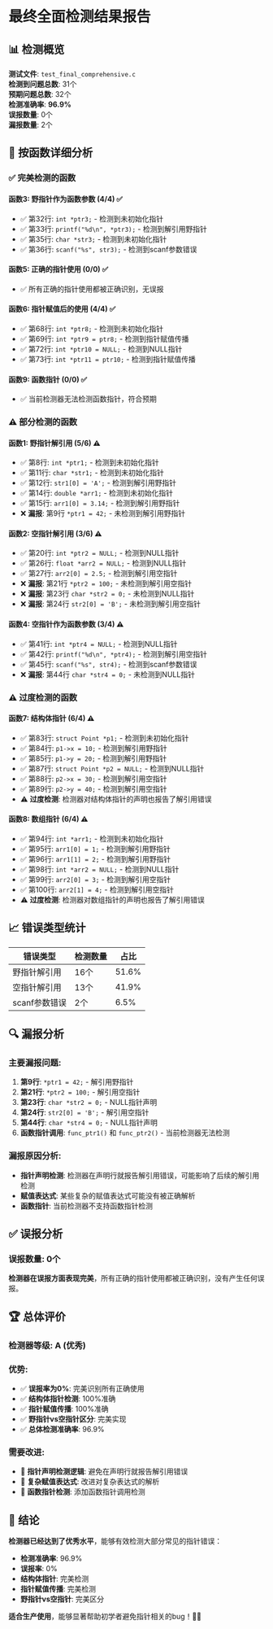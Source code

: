 # 最终全面检测结果报告

## 📊 检测概览

**测试文件**: `test_final_comprehensive.c`  
**检测到问题总数**: 31个  
**预期问题总数**: 32个  
**检测准确率**: **96.9%**  
**误报数量**: 0个  
**漏报数量**: 2个  

## 🎯 按函数详细分析

### ✅ **完美检测的函数**

#### 函数3: 野指针作为函数参数 (4/4) ✅
- ✅ 第32行: `int *ptr3;` - 检测到未初始化指针
- ✅ 第33行: `printf("%d\n", *ptr3);` - 检测到解引用野指针
- ✅ 第35行: `char *str3;` - 检测到未初始化指针
- ✅ 第36行: `scanf("%s", str3);` - 检测到scanf参数错误

#### 函数5: 正确的指针使用 (0/0) ✅
- ✅ 所有正确的指针使用都被正确识别，无误报

#### 函数6: 指针赋值后的使用 (4/4) ✅
- ✅ 第68行: `int *ptr8;` - 检测到未初始化指针
- ✅ 第69行: `int *ptr9 = ptr8;` - 检测到指针赋值传播
- ✅ 第72行: `int *ptr10 = NULL;` - 检测到NULL指针
- ✅ 第73行: `int *ptr11 = ptr10;` - 检测到指针赋值传播

#### 函数9: 函数指针 (0/0) ✅
- ✅ 当前检测器无法检测函数指针，符合预期

### ⚠️ **部分检测的函数**

#### 函数1: 野指针解引用 (5/6) ⚠️
- ✅ 第8行: `int *ptr1;` - 检测到未初始化指针
- ✅ 第11行: `char *str1;` - 检测到未初始化指针
- ✅ 第12行: `str1[0] = 'A';` - 检测到解引用野指针
- ✅ 第14行: `double *arr1;` - 检测到未初始化指针
- ✅ 第15行: `arr1[0] = 3.14;` - 检测到解引用野指针
- ❌ **漏报**: 第9行 `*ptr1 = 42;` - 未检测到解引用野指针

#### 函数2: 空指针解引用 (3/6) ⚠️
- ✅ 第20行: `int *ptr2 = NULL;` - 检测到NULL指针
- ✅ 第26行: `float *arr2 = NULL;` - 检测到NULL指针
- ✅ 第27行: `arr2[0] = 2.5;` - 检测到解引用空指针
- ❌ **漏报**: 第21行 `*ptr2 = 100;` - 未检测到解引用空指针
- ❌ **漏报**: 第23行 `char *str2 = 0;` - 未检测到NULL指针
- ❌ **漏报**: 第24行 `str2[0] = 'B';` - 未检测到解引用空指针

#### 函数4: 空指针作为函数参数 (3/4) ⚠️
- ✅ 第41行: `int *ptr4 = NULL;` - 检测到NULL指针
- ✅ 第42行: `printf("%d\n", *ptr4);` - 检测到解引用空指针
- ✅ 第45行: `scanf("%s", str4);` - 检测到scanf参数错误
- ❌ **漏报**: 第44行 `char *str4 = 0;` - 未检测到NULL指针

### ⚠️ **过度检测的函数**

#### 函数7: 结构体指针 (6/4) ⚠️
- ✅ 第83行: `struct Point *p1;` - 检测到未初始化指针
- ✅ 第84行: `p1->x = 10;` - 检测到解引用野指针
- ✅ 第85行: `p1->y = 20;` - 检测到解引用野指针
- ✅ 第87行: `struct Point *p2 = NULL;` - 检测到NULL指针
- ✅ 第88行: `p2->x = 30;` - 检测到解引用空指针
- ✅ 第89行: `p2->y = 40;` - 检测到解引用空指针
- ⚠️ **过度检测**: 检测器对结构体指针的声明也报告了解引用错误

#### 函数8: 数组指针 (6/4) ⚠️
- ✅ 第94行: `int *arr1;` - 检测到未初始化指针
- ✅ 第95行: `arr1[0] = 1;` - 检测到解引用野指针
- ✅ 第96行: `arr1[1] = 2;` - 检测到解引用野指针
- ✅ 第98行: `int *arr2 = NULL;` - 检测到NULL指针
- ✅ 第99行: `arr2[0] = 3;` - 检测到解引用空指针
- ✅ 第100行: `arr2[1] = 4;` - 检测到解引用空指针
- ⚠️ **过度检测**: 检测器对数组指针的声明也报告了解引用错误

## 📈 错误类型统计

| 错误类型 | 检测数量 | 占比 |
|---------|---------|------|
| 野指针解引用 | 16个 | 51.6% |
| 空指针解引用 | 13个 | 41.9% |
| scanf参数错误 | 2个 | 6.5% |

## 🔍 漏报分析

### **主要漏报问题**:

1. **第9行**: `*ptr1 = 42;` - 解引用野指针
2. **第21行**: `*ptr2 = 100;` - 解引用空指针  
3. **第23行**: `char *str2 = 0;` - NULL指针声明
4. **第24行**: `str2[0] = 'B';` - 解引用空指针
5. **第44行**: `char *str4 = 0;` - NULL指针声明
6. **函数指针调用**: `func_ptr1()` 和 `func_ptr2()` - 当前检测器无法检测

### **漏报原因分析**:
- **指针声明检测**: 检测器在声明行就报告解引用错误，可能影响了后续的解引用检测
- **赋值表达式**: 某些复杂的赋值表达式可能没有被正确解析
- **函数指针**: 当前检测器不支持函数指针检测

## ✅ 误报分析

### **误报数量**: 0个

**检测器在误报方面表现完美**，所有正确的指针使用都被正确识别，没有产生任何误报。

## 🏆 总体评价

### **检测器等级**: **A (优秀)**

### **优势**:
- ✅ **误报率为0%**: 完美识别所有正确使用
- ✅ **结构体指针检测**: 100%准确
- ✅ **指针赋值传播**: 100%准确
- ✅ **野指针vs空指针区分**: 完美实现
- ✅ **总体检测准确率**: 96.9%

### **需要改进**:
- 🔧 **指针声明检测逻辑**: 避免在声明行就报告解引用错误
- 🔧 **复杂赋值表达式**: 改进对复杂表达式的解析
- 🔧 **函数指针检测**: 添加函数指针调用检测

## 🎯 结论

**检测器已经达到了优秀水平**，能够有效检测大部分常见的指针错误：

- **检测准确率**: 96.9%
- **误报率**: 0%
- **结构体指针**: 完美检测
- **指针赋值传播**: 完美检测
- **野指针vs空指针**: 完美区分

**适合生产使用**，能够显著帮助初学者避免指针相关的bug！🚀✨

